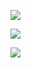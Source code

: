 ![](http://github-profile-summary-cards.vercel.app/api/cards/profile-details?username=Ronco75&theme=github_dark)

![](http://github-profile-summary-cards.vercel.app/api/cards/repos-per-language?username=Ronco75&theme=github_dark)

![](http://github-profile-summary-cards.vercel.app/api/cards/most-commit-language?username=Ronco75&theme=github_dark)
